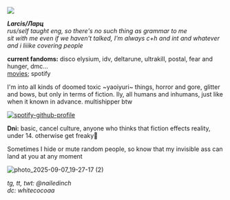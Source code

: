 ![](https://komarev.com/ghpvc/?username=nailedinch&color=e382c5)  

***Larcis/Ларц***  
*rus/self taught eng, so there's no such thing as grammar to me*   
*sit with me even if we haven't talked, I'm always c+h and int and whatever and i liiike covering people*      

**current fandoms:**
disco elysium, idv, deltarune, ultrakill, postal, fear and hunger, dmc...  
[movies](https://boxd.it/81CFL); spotify

I'm into all kinds of doomed toxic ~yaoiyuri~ things, horror and gore, glitter and bows, but only in terms of fiction. Ily, all humans and inhumans, just like when it known in advance. multishipper btw

[![spotify-github-profile](https://spotify-github-profile.kittinanx.com/api/view?uid=56khqlkuie6kps45tycv9vdkc&cover_image=true&theme=default&show_offline=false&background_color=121212&interchange=false&profanity=false&bar_color=a66c97)](https://github.com/kittinan/spotify-github-profile)


**Dni:**
basic, cancel culture, anyone who thinks that fiction effects reality, under 14. otherwise get freaky💝 

Sometimes I hide or mute random people, so know that my invisible ass can land at you at any moment

![photo_2025-09-07_19-27-17 (2)](https://github.com/user-attachments/assets/17ab5f8e-549c-4c58-93e7-b23f0b475d79)

 *tg, tt, twt: @nailedinch*                                
*dc: whitecocoaa*  
